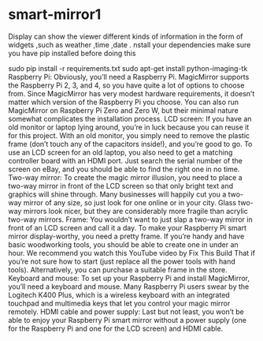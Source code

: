 # smart-mirror1
Display can show the viewer different kinds of information in the form of widgets ,such as weather ,time ,date .
nstall your dependencies
make sure you have pip installed before doing this

sudo pip install -r requirements.txt
sudo apt-get install python-imaging-tk
Raspberry Pi: Obviously, you’ll need a Raspberry Pi. MagicMirror supports the Raspberry Pi 2, 3, and 4, so you have quite a lot of options to choose from. Since MagicMirror has very modest hardware requirements, it doesn’t matter which version of the Raspberry Pi you choose. You can also run MagicMirror on Raspberry Pi Zero and Zero W, but their minimal nature somewhat complicates the installation process.
LCD screen: If you have an old monitor or laptop lying around, you’re in luck because you can reuse it for this project. With an old monitor, you simply need to remove the plastic frame (don’t touch any of the capacitors inside!), and you’re good to go. To use an LCD screen for an old laptop, you also need to get a matching controller board with an HDMI port. Just search the serial number of the screen on eBay, and you should be able to find the right one in no time.
Two-way mirror: To create the magic mirror illusion, you need to place a two-way mirror in front of the LCD screen so that only bright text and graphics will shine through. Many businesses will happily cut you a two-way mirror of any size, so just look for one online or in your city. Glass two-way mirrors look nicer, but they are considerably more fragile than acrylic two-way mirrors.
Frame: You wouldn’t want to just slap a two-way mirror in front of an LCD screen and call it a day. To make your Raspberry Pi smart mirror display-worthy, you need a pretty frame. If you’re handy and have basic woodworking tools, you should be able to create one in under an hour. We recommend you watch this YouTube video by Fix This Build That if you’re not sure how to start (just replace all the power tools with hand tools). Alternatively, you can purchase a suitable frame in the store.
Keyboard and mouse: To set up your Raspberry Pi and install MagicMirror, you’ll need a keyboard and mouse. Many Raspberry Pi users swear by the Logitech K400 Plus, which is a wireless keyboard with an integrated touchpad and multimedia keys that let you control your magic mirror remotely.
HDMI cable and power supply: Last but not least, you won’t be able to enjoy your Raspberry Pi smart mirror without a power supply (one for the Raspberry Pi and one for the LCD screen) and HDMI cable.
